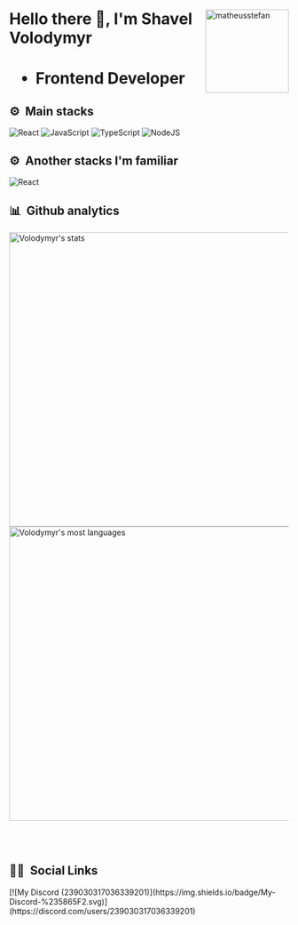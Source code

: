 <div>
  <img align="right" width="150em"src="https://komarev.com/ghpvc/?username=matheusstefan" alt="matheusstefan">
  <h1 align="left">Hello there 👋, I'm Shavel Volodymyr<h1/>
  <div align="left">
    <ul>
      <li> Frontend Developer</li>
    </ul>
   </div>
 </div>
  




  
## ⚙️ &nbsp;Main stacks
![React](https://shields.io/badge/react-black?logo=react&style=for-the-badge)
![JavaScript](https://img.shields.io/badge/javascript-%23323330.svg?style=for-the-badge&logo=javascript&logoColor=%23F7DF1E)
![TypeScript](https://img.shields.io/badge/typescript-%23007ACC.svg?style=for-the-badge&logo=typescript&logoColor=white)
![NodeJS](https://img.shields.io/badge/node.js-6DA55F?style=for-the-badge&logo=node.js&logoColor=white)

## ⚙️ &nbsp;Another stacks I'm familiar

![React](https://img.shields.io/badge/-ReactJs-61DAFB?logo=react&logoColor=white&style=for-the-badge)

## 📊 &nbsp;Github analytics
<img width="530em" src="https://github-readme-stats-sigma-five.vercel.app/api?username=volodymyr-bauzi&show_icons=true&theme=vision-friendly-dark" alt="Volodymyr's stats"/>
<img width="530em" src="https://github-readme-stats-sigma-five.vercel.app/api/top-langs/?username=volodymyr-bauzi&layout=compact&theme=vision-friendly-dark" alt="Volodymyr's most languages"/>

<br><br>

## 👦🏻 &nbsp;Social Links
<p>
[![My Discord (239030317036339201)](https://img.shields.io/badge/My-Discord-%235865F2.svg)](https://discord.com/users/239030317036339201)
</p>
